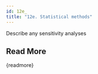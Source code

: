 ```yaml
---
id: 12e_
title: "12e. Statistical methods"
---
```

Describe any sensitivity analyses

## Read More

{readmore}